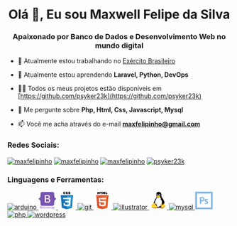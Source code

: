 <h1 align="center">Olá 👋, Eu sou Maxwell Felipe da Silva</h1>
<h3 align="center">Apaixonado por Banco de Dados e Desenvolvimento Web no mundo digital</h3>

- 🔭 Atualmente estou trabalhando no [Exército Brasileiro](http://www.11gaaae.eb.mil.br/)

- 🌱 Atualmente estou aprendendo **Laravel, Python, DevOps**

- 👨‍💻 Todos os meus projetos estão disponíveis em [https://github.com/psyker23k](https://github.com/psyker23k)

- 💬 Me pergunte sobre **Php, Html, Css, Javascript, Mysql**

- 📫 Você me acha através do e-mail **maxfelipinho@gmail.com**

<h3 align="left">Redes Sociais:</h3>
<p align="left">
<a href="https://www.linkedin.com/in/psyker-master-49a8381a1/" target="blank"><img align="center" src="https://raw.githubusercontent.com/rahuldkjain/github-profile-readme-generator/master/src/images/icons/Social/linked-in-alt.svg" alt="maxfelipinho" height="30" width="40" /></a>
<a href="https://www.facebook.com/maxwell.felipe.102" target="blank"><img align="center" src="https://raw.githubusercontent.com/rahuldkjain/github-profile-readme-generator/master/src/images/icons/Social/facebook.svg" alt="maxfelipinho" height="30" width="40" /></a>
<a href="https://www.instagram.com/maxfelipinho/" target="blank"><img align="center" src="https://raw.githubusercontent.com/rahuldkjain/github-profile-readme-generator/master/src/images/icons/Social/instagram.svg" alt="maxfelipinho" height="30" width="40" /></a>
<a href="https://discord.gg/g4Geb2FC" target="blank"><img align="center" src="https://raw.githubusercontent.com/rahuldkjain/github-profile-readme-generator/master/src/images/icons/Social/discord.svg" alt="psyker23k" height="30" width="40" /></a>
</p>

<h3 align="left">Linguagens e Ferramentas:</h3>
<p align="left"> <a href="https://www.arduino.cc/" target="_blank" rel="noreferrer"> <img src="https://cdn.worldvectorlogo.com/logos/arduino-1.svg" alt="arduino" width="40" height="40"/> </a> <a href="https://getbootstrap.com" target="_blank" rel="noreferrer"> <img src="https://raw.githubusercontent.com/devicons/devicon/master/icons/bootstrap/bootstrap-plain-wordmark.svg" alt="bootstrap" width="40" height="40"/> </a> <a href="https://www.w3schools.com/css/" target="_blank" rel="noreferrer"> <img src="https://raw.githubusercontent.com/devicons/devicon/master/icons/css3/css3-original-wordmark.svg" alt="css3" width="40" height="40"/> </a> <a href="https://git-scm.com/" target="_blank" rel="noreferrer"> <img src="https://www.vectorlogo.zone/logos/git-scm/git-scm-icon.svg" alt="git" width="40" height="40"/> </a> <a href="https://www.w3.org/html/" target="_blank" rel="noreferrer"> <img src="https://raw.githubusercontent.com/devicons/devicon/master/icons/html5/html5-original-wordmark.svg" alt="html5" width="40" height="40"/> </a> <a href="https://www.adobe.com/in/products/illustrator.html" target="_blank" rel="noreferrer"> <img src="https://www.vectorlogo.zone/logos/adobe_illustrator/adobe_illustrator-icon.svg" alt="illustrator" width="40" height="40"/> </a> <a href="https://www.linux.org/" target="_blank" rel="noreferrer"> <img src="https://raw.githubusercontent.com/devicons/devicon/master/icons/linux/linux-original.svg" alt="linux" width="40" height="40"/> </a> <a href="https://www.mysql.com/" target="_blank" rel="noreferrer"> <img src="https://www.shareicon.net/data/256x256/2016/08/01/640321_development_512x512.png" alt="mysql" width="40" height="40"/> </a> <a href="https://www.photoshop.com/en" target="_blank" rel="noreferrer"> <img src="https://raw.githubusercontent.com/devicons/devicon/master/icons/photoshop/photoshop-line.svg" alt="photoshop" width="40" height="40"/> </a> <a href="https://www.php.net" target="_blank" rel="noreferrer"> <img src="https://cdn.iconscout.com/icon/free/png-256/php-2752101-2284918.png" alt="php" width="40" height="40"/> </a> <a href="https://wordpress.com/pt-br/" target="_blank" rel="noreferrer"> <img src="https://cdn.iconscout.com/icon/free/png-256/wordpress-1-226061.png" alt="wordpress" width="40" height="40"/> </a> </p>



<!---
psyker23k/psyker23k is a ✨ special ✨ repository because its `README.md` (this file) appears on your GitHub profile.
You can click the Preview link to take a look at your changes.
--->

